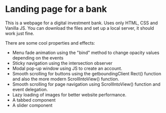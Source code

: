 # Landing page for a bank

This is a webpage for a digital investment bank. Uses only HTML, CSS and Vanilla JS.
You can download the files and set up a local server, it should work just fine.

There are some cool properties and effects:

- Menu fade animation using the "bind" method to change opacity values depending on the events
- Sticky navigation using the intersection observer
- Modal pop-up window using JS to create an account.
- Smooth scrolling for buttons using the getboundingClient Rect() function and also the more modern ScrollIntoView() function.
- Smooth scrolling for page navigation using ScrollIntoView() function and event delegation.
- Lazy loading of images for better website performance.
- A tabbed component
- A slider component
